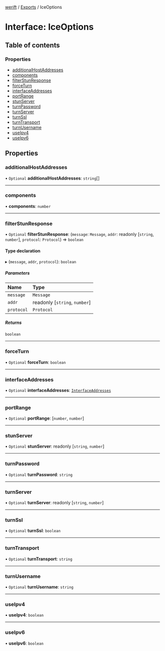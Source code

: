 [werift](../README.md) / [Exports](../modules.md) / IceOptions

# Interface: IceOptions

## Table of contents

### Properties

- [additionalHostAddresses](IceOptions.md#additionalhostaddresses)
- [components](IceOptions.md#components)
- [filterStunResponse](IceOptions.md#filterstunresponse)
- [forceTurn](IceOptions.md#forceturn)
- [interfaceAddresses](IceOptions.md#interfaceaddresses)
- [portRange](IceOptions.md#portrange)
- [stunServer](IceOptions.md#stunserver)
- [turnPassword](IceOptions.md#turnpassword)
- [turnServer](IceOptions.md#turnserver)
- [turnSsl](IceOptions.md#turnssl)
- [turnTransport](IceOptions.md#turntransport)
- [turnUsername](IceOptions.md#turnusername)
- [useIpv4](IceOptions.md#useipv4)
- [useIpv6](IceOptions.md#useipv6)

## Properties

### additionalHostAddresses

• `Optional` **additionalHostAddresses**: `string`[]

___

### components

• **components**: `number`

___

### filterStunResponse

• `Optional` **filterStunResponse**: (`message`: `Message`, `addr`: readonly [`string`, `number`], `protocol`: `Protocol`) => `boolean`

#### Type declaration

▸ (`message`, `addr`, `protocol`): `boolean`

##### Parameters

| Name | Type |
| :------ | :------ |
| `message` | `Message` |
| `addr` | readonly [`string`, `number`] |
| `protocol` | `Protocol` |

##### Returns

`boolean`

___

### forceTurn

• `Optional` **forceTurn**: `boolean`

___

### interfaceAddresses

• `Optional` **interfaceAddresses**: [`InterfaceAddresses`](../modules.md#interfaceaddresses)

___

### portRange

• `Optional` **portRange**: [`number`, `number`]

___

### stunServer

• `Optional` **stunServer**: readonly [`string`, `number`]

___

### turnPassword

• `Optional` **turnPassword**: `string`

___

### turnServer

• `Optional` **turnServer**: readonly [`string`, `number`]

___

### turnSsl

• `Optional` **turnSsl**: `boolean`

___

### turnTransport

• `Optional` **turnTransport**: `string`

___

### turnUsername

• `Optional` **turnUsername**: `string`

___

### useIpv4

• **useIpv4**: `boolean`

___

### useIpv6

• **useIpv6**: `boolean`
